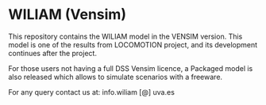 # WILIAM (Vensim)

This repository contains the WILIAM model in the VENSIM version. This model is one of the results from LOCOMOTION project, and its development continues after the project.

For those users not having a full DSS Vensim licence, a Packaged model is also released which allows to simulate scenarios with a freeware.

For any query contact us at: info.wiliam [@] uva.es
